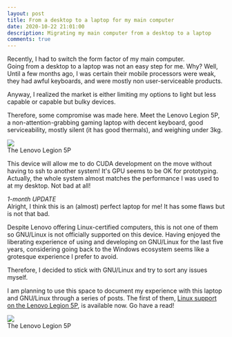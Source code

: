 ```yaml
---
layout: post
title: From a desktop to a laptop for my main computer
date: 2020-10-22 21:01:00
description: Migrating my main computer from a desktop to a laptop
comments: true
---
```

Recently, I had to switch the form factor of my main computer.  
Going from a desktop to a laptop was not an easy step for me.
Why? Well, Until a few months ago, I was certain their mobile processors were
weak, they had awful keyboards, and were mostly non user-serviceable products.

Anyway, I realized the market is either limiting my options to light but less 
capable or capable but bulky devices.  

Therefore, some compromise was made here. Meet the Lenovo Legion 5P, a 
non-attention-grabbing gaming laptop with decent keyboard, good serviceability,
mostly silent (it has good thermals), and weighing under 3kg.

<div class="row mt-3 mb-3">
    <div class="col-sm">
        <img class="img-fluid rounded z-depth-1"
src="{{ site.baseurl }}/assets/img/2020-10-22-Lenovo-Legion-5P.jpg">
    </div>
</div>
<div class="caption">
The Lenovo Legion 5P
</div>

This device will allow me to do CUDA development on the move without having to 
ssh to another system! It's GPU seems to be OK for prototyping. Actually, the
whole system almost matches the performance I was used to at my desktop. 
Not bad at all!  

*1-month UPDATE*  
Alright, I think this is an (almost) perfect laptop for me! It has some flaws 
but is not that bad.  

Despite Lenovo offering Linux-certified computers, this is not one of them
so GNU/Linux is not officially supported on this device.
Having enjoyed the liberating experience of using and developing on GNU/Linux 
for the last five years, considering going back to the Windows ecosystem seems 
like a grotesque experience I prefer to avoid.

Therefore, I decided to stick with GNU/Linux and try to sort any issues myself.

I am planning to use this space to document my experience with this laptop and 
GNU/Linux through a series of posts. The first of them, 
[Linux support on the Lenovo Legion 5P](/blog/2020/legion-5P-linux-support/), 
is available now. Go have a read!  

<div class="row mt-3 mb-3">
    <div class="col-sm">
        <img class="img-fluid rounded z-depth-1"
src="{{ site.baseurl }}/assets/img/2020-10-22-Lenovo-Legion-5P-2.jpg">
    </div>
</div>
<div class="caption">
The Lenovo Legion 5P
</div>
